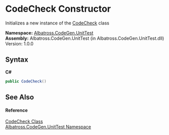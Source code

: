 # CodeCheck Constructor 
 

Initializes a new instance of the <a href="a96e1574-e457-312c-c47a-f1e23e655a7f">CodeCheck</a> class

**Namespace:**&nbsp;<a href="c635ed64-0af7-fe2b-cfaf-82d8fce8d294">Albatross.CodeGen.UnitTest</a><br />**Assembly:**&nbsp;Albatross.CodeGen.UnitTest (in Albatross.CodeGen.UnitTest.dll) Version: 1.0.0

## Syntax

**C#**<br />
``` C#
public CodeCheck()
```


## See Also


#### Reference
<a href="a96e1574-e457-312c-c47a-f1e23e655a7f">CodeCheck Class</a><br /><a href="c635ed64-0af7-fe2b-cfaf-82d8fce8d294">Albatross.CodeGen.UnitTest Namespace</a><br />